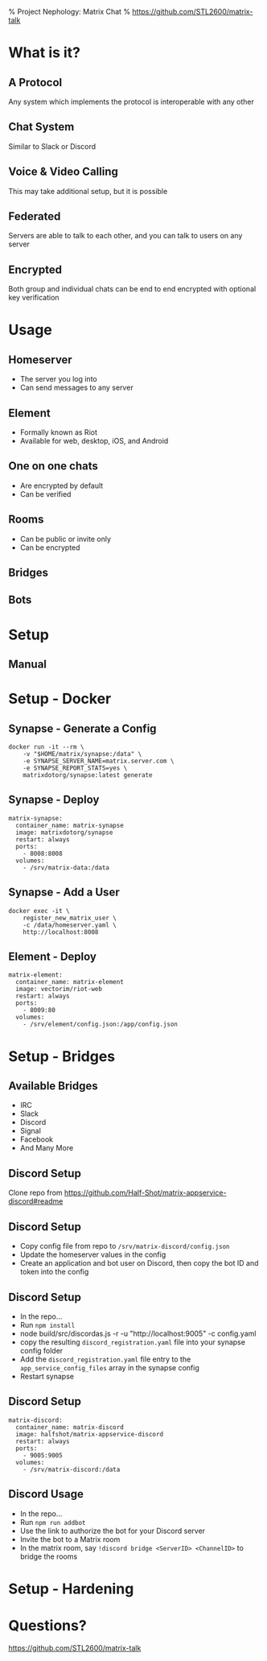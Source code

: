 % Project Nephology: Matrix Chat
% https://github.com/STL2600/matrix-talk

# What is it?

## A Protocol

Any system which implements the protocol is interoperable with any other

## Chat System

Similar to Slack or Discord

## Voice & Video Calling

This may take additional setup, but it is possible

## Federated

Servers are able to talk to each other, and you can talk to users on any server

## Encrypted

Both group and individual chats can be end to end encrypted with optional key verification

# Usage

## Homeserver

 - The server you log into
 - Can send messages to any server

## Element

 - Formally known as Riot
 - Available for web, desktop, iOS, and Android

## One on one chats

 - Are encrypted by default
 - Can be verified

## Rooms

 - Can be public or invite only
 - Can be encrypted

## Bridges

## Bots

# Setup

## Manual

# Setup - Docker

## Synapse - Generate a Config

```
docker run -it --rm \
    -v "$HOME/matrix/synapse:/data" \
    -e SYNAPSE_SERVER_NAME=matrix.server.com \
    -e SYNAPSE_REPORT_STATS=yes \
    matrixdotorg/synapse:latest generate
```

## Synapse - Deploy

```
matrix-synapse:
  container_name: matrix-synapse
  image: matrixdotorg/synapse
  restart: always
  ports:
    - 8008:8008
  volumes:
    - /srv/matrix-data:/data
```

## Synapse - Add a User

```
docker exec -it \
    register_new_matrix_user \
    -c /data/homeserver.yaml \
    http://localhost:8008
```

## Element - Deploy

```
matrix-element:
  container_name: matrix-element
  image: vectorim/riot-web
  restart: always
  ports:
    - 8009:80
  volumes:
    - /srv/element/config.json:/app/config.json
```

# Setup - Bridges

## Available Bridges

 - IRC
 - Slack
 - Discord
 - Signal
 - Facebook
 - And Many More

## Discord Setup

Clone repo from https://github.com/Half-Shot/matrix-appservice-discord#readme

## Discord Setup

 - Copy config file from repo to `/srv/matrix-discord/config.json`
 - Update the homeserver values in the config
 - Create an application and bot user on Discord, then copy the bot ID and token into the config

## Discord Setup

 - In the repo...
 - Run `npm install`
 - node build/src/discordas.js -r -u "http://localhost:9005" -c config.yaml
 - copy the resulting `discord_registration.yaml` file into your synapse config folder
 - Add the `discord_registration.yaml` file entry to the `app_service_config_files` array in the synapse config
 - Restart synapse

## Discord Setup

```
matrix-discord:
  container_name: matrix-discord
  image: halfshot/matrix-appservice-discord
  restart: always
  ports:
    - 9005:9005
  volumes:
    - /srv/matrix-discord:/data
```

## Discord Usage

 - In the repo...
 - Run `npm run addbot`
 - Use the link to authorize the bot for your Discord server
 - Invite the bot to a Matrix room
 - In the matrix room, say `!discord bridge <ServerID> <ChannelID>` to bridge the rooms

# Setup - Hardening

# Questions?

https://github.com/STL2600/matrix-talk
